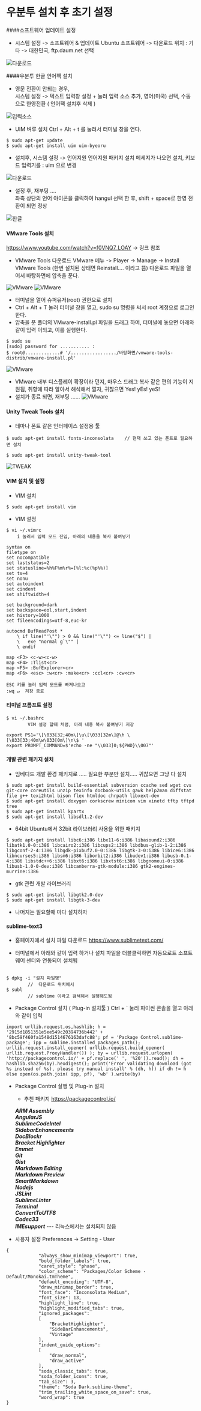 우분투 설치 후 초기 설정 
==========================================================

####소프트웨어 업데이트 설정
- 시스템 설정 -> 소프트웨어 & 업데이트
        Ubuntu 소프트웨어 -> 다운로드 위치 
            : 기타 -> 대한민국, ftp.daum.net 선택

![다운로드](https://github.com/hongu/etc/blob/master/01_Download_Server.jpg?raw=true)


####우분투 한글 언어팩 설치      

- 영문 전환이 안되는 경우,   
        시스템 설정 -> 텍스트 입력창 설정
            + 눌러 입력 소스 추가, 영어(미국) 선택, 수동으로 한영전환 
                ( 언어팩 설치후 삭제 )

![입력소스](https://github.com/hongu/etc/blob/master/02_lang_01.jpg?raw=true)

+ UIM 벼루 설치
   Ctrl + Alt + t 를 눌러서 터미널 창을 연다. 
 
```
$ sudo apt-get update
$ sudo apt-get install uim uim-byeoru
```

- 설치후, 시스템 설정 -> 언어지원 
    언어지원 패키지 설치 메세지가 나오면 설치, 
        키보드 입력기를 : uim 으로 변경 

![다운로드](https://github.com/hongu/etc/blob/master/02_lang_02.jpg?raw=true)
        
 - 설정 후, 재부팅 ....      
    좌측 상단의 언어 아이콘을 클릭하여 hangul 선택 한 후, shift + space로 한영 전환이 되면 정상

![한글](https://github.com/hongu/etc/blob/master/02_lang_03.jpg?raw=true)


#### VMware Tools 설치 
 
https://www.youtube.com/watch?v=f0VNQ7_LOAY
-> 링크 참조 

- VMware Tools 다운로드 
    VMware 메뉴 -> Player -> Manage -> Install VMware Tools (한번 설치된 상태면 Reinstall.... 이라고 뜸) 다운로드 파일을 열어서 바탕화면에 압축을 푼다.

![VMware](https://github.com/hongu/etc/blob/master/03_VMware_01.jpg?raw=true)
![VMware](https://github.com/hongu/etc/blob/master/03_VMware_02.jpg?raw=true)
    
+ 터미널을 열어 슈퍼유저(root) 권한으로 설치 
+ Ctrl + Alt + T 눌러 터미널 창을 열고, sudo su 명령을 써서  root 계정으로 로그인 한다. 
+ 압축을 푼 폴더의 VMware-install.pl 파일을 드래그 하여, 터미널에 놓으면 아래와 같이 입력 이되고, 이를 실행한다.

```
$ sudo su
[sudo] password for ........... : 
$ root@.............# '/................./바탕화면/vmware-tools-distrib/vmware-install.pl'
```
![VMware](https://github.com/hongu/etc/blob/master/03_VMware_03.jpg?raw=true)

+ VMware 내부 디스플레이 확장이라 던지, 마우스 드래그 복사 같은 편의 기능이 지원됨, 취향에 따라 알아서 해석해서 깔자, 귀찮으면 Yes! yEs! yeS!
+ 설치가 종료 되면, 재부팅 ...... 
![VMware](https://github.com/hongu/etc/blob/master/03_VMware_04.jpg?raw=true)


#### Unity Tweak Tools 설치 

- 테마나 폰트 같은 인터페이스 설정용 툴 
```
$ sudo apt-get install fonts-inconsolata    // 현재 쓰고 있는 폰트로 필요하면 설치 

$ sudo apt-get install unity-tweak-tool
```

![TWEAK](https://github.com/hongu/etc/blob/master/04_Unity_Tweak_02.jpg?raw=true)
  

#### VIM 설치 및 설정 

- VIM 설치 
```
$ sudo apt-get install vim
```

- VIM 설정 
```
$ vi ~/.vimrc
    i 눌러서 입력 모드 진입, 아래의 내용을 복사 붙여넣기 
```
```
syntax on
filetype on
set nocompatible
set laststatus=2
set statusline=%h%F%m%r%=[%l:%c(%p%%)]
set ts=4
set nonu
set autoindent
set cindent
set shiftwidth=4

set background=dark
set backspace=eol,start,indent
set history=1000
set fileencodings=utf-8,euc-kr

autocmd BufReadPost *
    \ if line("'\"") > 0 && line("'\"") <= line("$") |
    \   exe "normal g`\"" |
    \ endif

map <F3> <c-w><c-w>
map <F4> :Tlist<cr>
map <F5> :BufExplorer<cr>
map <F6> <esc> :w<cr> :make<cr> :ccl<cr> :cw<cr>
```
    ESC 키를 눌러 입력 모드를 빠져나오고
    :wq ↵  저장 종료 



#### 티미널 프롬프트 설정 

```
$ vi ~/.bashrc
        VIM 설정 할때 처럼, 아래 내용 복사 붙여넣기 저장 
```
```
export PS1='\[\033[32;40m\]\u\[\033[32m\]@\h \[\033[33;40m\w\033[0m\]\n\$ '
export PROMPT_COMMAND=$'echo -ne "\\033]0;${PWD}\\007"'
```


#### 개발 관련 패키지 설치 

- 임베디드 개발 환경 패키지로 ..... 필요한 부분만 설치..... 귀찮으면 그냥 다 설치 
```
$ sudo apt-get install build-essential subversion ccache sed wget cvs git-core coreutils unzip texinfo docbook-utils gawk help2man diffstat file g++ texi2html bison flex htmldoc chrpath libxext-dev
$ sudo apt-get install doxygen corkscrew minicom vim xinetd tftp tftpd tree
$ sudo apt-get install kpartx
$ sudo apt-get install libsdl1.2-dev
```

- 64bit Ubuntu에서 32bit 라이브러리 사용을 위한 패키지 
```
$ sudo apt-get install libc6:i386 libx11-6:i386 libasound2:i386 libatk1.0-0:i386 libcairo2:i386 libcups2:i386 libdbus-glib-1-2:i386 libgconf-2-4:i386 libgdk-pixbuf2.0-0:i386 libgtk-3-0:i386 libice6:i386 libncurses5:i386 libsm6:i386 liborbit2:i386 libudev1:i386 libusb-0.1-4:i386 libstdc++6:i386 libxt6:i386 libxtst6:i386 libgnomeui-0:i386 libusb-1.0-0-dev:i386 libcanberra-gtk-module:i386 gtk2-engines-murrine:i386
```

- gtk 관련 개발 라이브러리 
```
$ sudo apt-get install libgtk2.0-dev 
$ sudo apt-get install libgtk-3-dev
```
- 나머지는 필요할때 마다 설치하자 


#### sublime-text3

- 홈페이지에서 설치 파일 다운로드 
https://www.sublimetext.com/

- 터미널에서 아래와 같이 입력 하거나 설치 파일을 더블클릭하면 자동으로트 소프트웨어 센터와 연동되어 설치됨 
```
        
$ dpkg -i "설치 파일명"       
        //  다운로드 위치에서
$ subl
        // sublime 이라고 검색해서 실행해도됨 
```

- Package Control 설치 ( Plug-in 설치툴 )
   Ctrl + ` 눌러 파이썬 콘솔을 열고 아래와 같이 입력 
```
import urllib.request,os,hashlib; h = '2915d1851351e5ee549c20394736b442' + '8bc59f460fa1548d1514676163dafc88'; pf = 'Package Control.sublime-package'; ipp = sublime.installed_packages_path(); urllib.request.install_opener( urllib.request.build_opener( urllib.request.ProxyHandler()) ); by = urllib.request.urlopen( 'http://packagecontrol.io/' + pf.replace(' ', '%20')).read(); dh = hashlib.sha256(by).hexdigest(); print('Error validating download (got %s instead of %s), please try manual install' % (dh, h)) if dh != h else open(os.path.join( ipp, pf), 'wb' ).write(by)
```

- Package Control 실행 및 Plug-in 설치


    + 추천 패키지 
        https://packagecontrol.io/    

    ***ARM Assembly***  
    ***AngularJS***  
    ***SublimeCodeIntel***  
    ***SidebarEnhancements***  
    ***DocBlockr***  
    ***Bracket Highlighter***  
    ***Emmet***  
    ***Git***  
    ***Gist***  
    ***Markdown Editing***  
    ***Markdown Preview***  
    ***SmartMarkdown***  
    ***Nodejs***  
    ***JSLint***  
    ***SublimeLinter***  
    ***Terminal***  
    ***ConvertToUTF8***  
    ***Codec33***  
    ***IMEsupport*** --- 리눅스에서는 설치되지 않음   

- 사용자 설정 
    Preferences -> Setting - User 
```
{
            "always_show_minimap_viewport": true,
            "bold_folder_labels": true,
            "caret_style": "phase",
            "color_scheme": "Packages/Color Scheme - Default/Monokai.tmTheme",
            "default_encoding": "UTF-8",
            "draw_minimap_border": true,
            "font_face": "Inconsolata Medium",
            "font_size": 13,
            "highlight_line": true,
            "highlight_modified_tabs": true,
            "ignored_packages":
            [
                "BracketHighlighter",
                "SideBarEnhancements",
                "Vintage"
            ],
            "indent_guide_options":
            [
                "draw_normal",
                "draw_active"
            ],
            "soda_classic_tabs": true,
            "soda_folder_icons": true,
            "tab_size": 3,
            "theme": "Soda Dark.sublime-theme",
            "trim_trailing_white_space_on_save": true,
            "word_wrap": true
}
```
